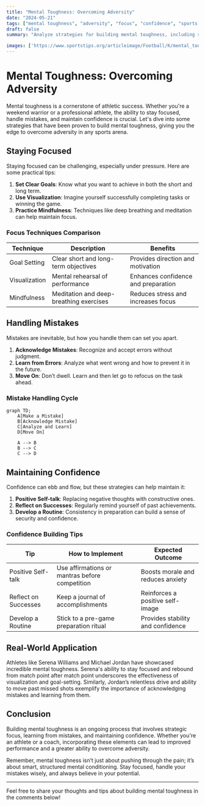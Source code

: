 ```yaml
---
title: "Mental Toughness: Overcoming Adversity"
date: "2024-05-21"
tags: ["mental toughness", "adversity", "focus", "confidence", "sports psychology", "coaching", "athlete development"]
draft: false
summary: "Analyze strategies for building mental toughness, including staying focused, handling mistakes, and maintaining confidence."

images: ['https://www.sportstips.org/articleimage/Football/K/mental_toughness_overcoming_adversity.webp']
---
```


# Mental Toughness: Overcoming Adversity

Mental toughness is a cornerstone of athletic success. Whether you're a weekend warrior or a professional athlete, the ability to stay focused, handle mistakes, and maintain confidence is crucial. Let's dive into some strategies that have been proven to build mental toughness, giving you the edge to overcome adversity in any sports arena.

## Staying Focused

Staying focused can be challenging, especially under pressure. Here are some practical tips:

1. **Set Clear Goals**: Know what you want to achieve in both the short and long term.
2. **Use Visualization**: Imagine yourself successfully completing tasks or winning the game.
3. **Practice Mindfulness**: Techniques like deep breathing and meditation can help maintain focus.

### Focus Techniques Comparison

| Technique       | Description                                     | Benefits                            |
|-----------------|-------------------------------------------------|-------------------------------------|
| Goal Setting    | Clear short and long-term objectives            | Provides direction and motivation   |
| Visualization   | Mental rehearsal of performance                 | Enhances confidence and preparation |
| Mindfulness     | Meditation and deep-breathing exercises         | Reduces stress and increases focus  |

## Handling Mistakes

Mistakes are inevitable, but how you handle them can set you apart.

1. **Acknowledge Mistakes**: Recognize and accept errors without judgment.
2. **Learn from Errors**: Analyze what went wrong and how to prevent it in the future.
3. **Move On**: Don’t dwell. Learn and then let go to refocus on the task ahead.

### Mistake Handling Cycle

```mermaid
graph TD;
    A[Make a Mistake]
    B[Acknowledge Mistake]
    C[Analyze and Learn]
    D[Move On]

    A --> B
    B --> C
    C --> D
```

## Maintaining Confidence

Confidence can ebb and flow, but these strategies can help maintain it:

1. **Positive Self-talk**: Replacing negative thoughts with constructive ones.
2. **Reflect on Successes**: Regularly remind yourself of past achievements.
3. **Develop a Routine**: Consistency in preparation can build a sense of security and confidence.

### Confidence Building Tips

| Tip                   | How to Implement                              | Expected Outcome                   |
|-----------------------|-----------------------------------------------|------------------------------------|
| Positive Self-talk    | Use affirmations or mantras before competition| Boosts morale and reduces anxiety  |
| Reflect on Successes  | Keep a journal of accomplishments             | Reinforces a positive self-image   |
| Develop a Routine     | Stick to a pre-game preparation ritual        | Provides stability and confidence  |

## Real-World Application

Athletes like Serena Williams and Michael Jordan have showcased incredible mental toughness. Serena's ability to stay focused and rebound from match point after match point underscores the effectiveness of visualization and goal-setting. Similarly, Jordan’s relentless drive and ability to move past missed shots exemplify the importance of acknowledging mistakes and learning from them.

## Conclusion

Building mental toughness is an ongoing process that involves strategic focus, learning from mistakes, and maintaining confidence. Whether you're an athlete or a coach, incorporating these elements can lead to improved performance and a greater ability to overcome adversity. 

Remember, mental toughness isn’t just about pushing through the pain; it’s about smart, structured mental conditioning. Stay focused, handle your mistakes wisely, and always believe in your potential.

---

Feel free to share your thoughts and tips about building mental toughness in the comments below!
```
